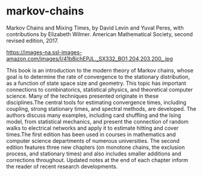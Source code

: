 # markov-chains
Markov Chains and Mixing Times, by David Levin and Yuval Peres, with contributions by Elizabeth Wilmer. American Mathematical Society, second revised edition, 2017.

https://images-na.ssl-images-amazon.com/images/I/41b8ichEPJL._SX332_BO1,204,203,200_.jpg

This book is an introduction to the modern theory of Markov chains, whose goal is to determine the rate of convergence to the stationary distribution, as a function of state space size and geometry. This topic has important connections to combinatorics, statistical physics, and theoretical computer science. Many of the techniques presented originate in these disciplines.The central tools for estimating convergence times, including coupling, strong stationary times, and spectral methods, are developed. The authors discuss many examples, including card shuffling and the Ising model, from statistical mechanics, and present the connection of random walks to electrical networks and apply it to estimate hitting and cover times.The first edition has been used in courses in mathematics and computer science departments of numerous universities. The second edition features three new chapters (on monotone chains, the exclusion process, and stationary times) and also includes smaller additions and corrections throughout. Updated notes at the end of each chapter inform the reader of recent research developments.
